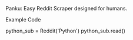 Panku: Easy Reddit Scraper designed for humans.

Example Code

python_sub = Reddit('Python')
python_sub.read()
